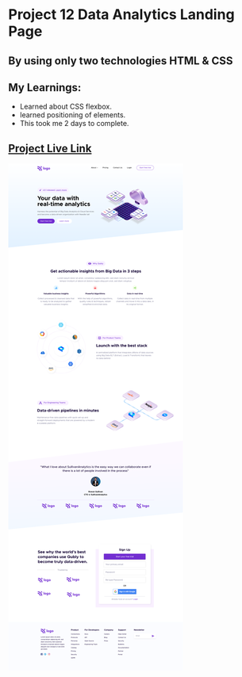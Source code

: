 # Project 12 Data Analytics Landing Page
## By using only two technologies HTML & CSS
## My Learnings:
- Learned about CSS flexbox.
- learned positioning of elements.
- This took me 2 days to complete.
## [Project Live Link]()
![image](./Data%20Analytics%20Landing%20page.png)